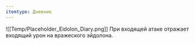 ```yaml
---
itemtype: Дневник
---
```

![[Temp/Placeholder_Eidolon_Diary.png]]
При входящей атаке отражает входящий урон на вражеского эйдолона.
